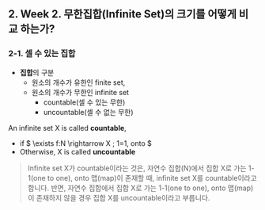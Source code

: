 ## 2. Week 2. 무한집합(Infinite Set)의 크기를 어떻게 비교 하는가? 

### 2-1. 셀 수 있는 집합

- **집합**의 구분 
    - 원소의 개수가 유한인 finite set, 
    - 원소의 개수가 무한인 infinite set
        - countable(셀 수 있는 무한)
        - uncountable(셀 수 없는 무한)
        
An infinite set X is called **countable**, 
- if $ \exists f:N \rightarrow X ; 1=1, onto $
- Otherwise, X is called **uncountable**

> Infinite set X가 countable이라는 것은, 자연수 집합(N)에서 집합 X로 가는 1-1(one to one), onto 맵(map)이 존재할 때, infinite set X를 countable이라고 합니다. 반면, 자연수 집합에서 집합 X로 가는 1-1(one to one), onto 맵(map)이 존재하지 않을 경우 집합 X를 uncountable이라고 부릅니다.